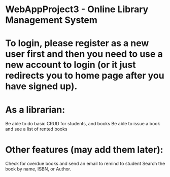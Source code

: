 # WebAppProject3 - Online Library Management System

# To login, please register as a new user first and then you need to use a new account to login (or it just redirects you to home page after you have signed up).

# As a librarian:
 Be able to do basic CRUD for students, and books
 Be able to issue a book and see a list of rented books
 
# Other features (may add them later):
 Check for overdue books and send an email to remind to student
 Search the book by name, ISBN, or Author.
